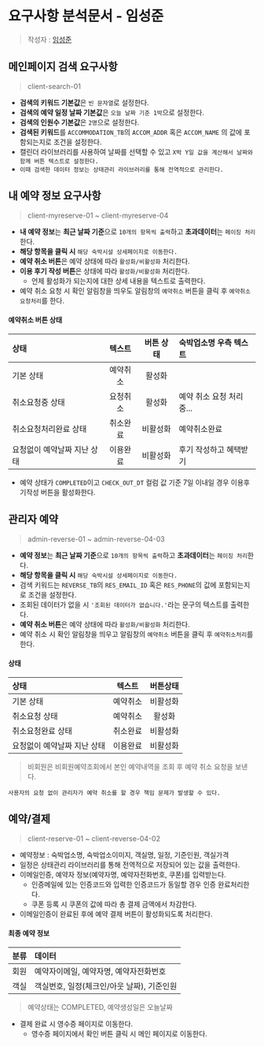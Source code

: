 # 요구사항 분석문서 - 임성준

> 작성자 : [임성준](https://github.com/Seong-Jun1525)

## 메인페이지 검색 요구사항

> client-search-01

- **검색의 키워드 기본값**은 `빈 문자열`로 설정한다.
- **검색의 예약 일정 날짜 기본값**은 `오늘 날짜 기준 1박`으로 설정한다.
- **검색의 인원수 기본값**은 `2명`으로 설정한다.
- **검색된 키워드**를 `ACCOMMODATION_TB`의 `ACCOM_ADDR` 혹은 `ACCOM_NAME` 의 값에 포함되는지로 조건을 설정한다.
- 캘린더 라이브러리를 사용하여 날짜를 선택할 수 있고 `X박 Y일 값을 계산해서 날짜와 함께 버튼 텍스트로 설정한다.`
- `이때 검색한 데이터 정보는 상태관리 라이브러리를 통해 전역적으로 관리한다.`

## 내 예약 정보 요구사항

> client-myreserve-01 ~ client-myreserve-04

- **내 예약 정보**는 **최근 날짜 기준**으로 `10개의 항목씩 출력`하고 **초과데이터**는 `페이징 처리`한다.
- **해당 항목을 클릭 시** `해당 숙박시설 상세페이지로 이동한다.`
- **예약 취소 버튼**은 예약 상태에 따라 `활성화/비활성화` 처리한다.
- **이용 후기 작성 버튼**은 상태에 따라 `활성화/비활성화` 처리한다.
  - 언제 활성화가 되는지에 대한 상세 내용을 텍스트로 출력한다.
- 예약 취소 요청 시 확인 알림창을 띄우도 알림창의 `예약취소` 버튼을 클릭 후 `예약취소요청처리`를 한다.

#### 예약취소 버튼 상태

| 상태                        |  텍스트  | 버튼 상태 | 숙박업소명 우측 텍스트   |
| :-------------------------- | :------: | :-------: | :----------------------- |
| 기본 상태                   | 예약취소 |  활성화   |                          |
| 취소요청중 상태             | 요청취소 |  활성화   | 예약 취소 요청 처리중... |
| 취소요청처리완료 상태       | 취소완료 | 비활성화  | 예약취소완료             |
| 요청없이 예약날짜 지난 상태 | 이용완료 | 비활성화  | 후기 작성하고 혜택받기   |

- 예약 상태가 `COMPLETED`이고 `CHECK_OUT_DT` 컬럼 값 기준 7일 이내일 경우 이용후기작성 버튼을 활성화한다.

## 관리자 예약

> admin-reverse-01 ~ admin-reverse-04-03

- **예약 정보**는 **최근 날짜 기준**으로 `10개의 항목씩 출력`하고 **초과데이터**는 `페이징 처리`한다.
- **해당 항목을 클릭 시** `해당 숙박시설 상세페이지로 이동한다.`
- 검색 키워드는 `REVERSE_TB`의 `RES_EMAIL_ID` 혹은 `RES_PHONE`의 값에 포함되는지로 조건을 설정한다.
- 조회된 데이터가 없을 시 `'조회된 데이터가 없습니다.'`라는 문구의 텍스트를 출력한다.
- **예약 취소 버튼**은 예약 상태에 따라 `활성화/비활성화` 처리한다.
- 예약 취소 시 확인 알림창을 띄우고 알림창의 `예약취소` 버튼을 클릭 후 `예약취소처리`를 한다.

#### 상태

| 상태                        |  텍스트  | 버튼상태 |
| :-------------------------- | :------: | :------: |
| 기본 상태                   | 예약취소 | 비활성화 |
| 취소요청 상태               | 예약취소 |  활성화  |
| 취소요청완료 상태           | 취소완료 | 비활성화 |
| 요청없이 예약날짜 지난 상태 | 이용완료 | 비활성화 |

> 비회원은 비회원예약조회에서 본인 예약내역을 조회 후 예약 취소 요청을 보낸다.

```
사용자의 요청 없이 관리자가 예약 취소를 할 경우 책임 문제가 발생할 수 있다.
```

## 예약/결제

> client-reserve-01 ~ client-reverse-04-02

- 예약정보 : 숙박업소명, 숙박업소이미지, 객실명, 일정, 기준인원, 객실가격
- 일정은 상태관리 라이브러리를 통해 전역적으로 저장되어 있는 값을 출력한다.
- 이메일인증, 예약자 정보(예약자명, 예약자전화번호, 쿠폰)를 입력받는다.
  - 인증메일에 있는 인증코드와 입력한 인증코드가 동일할 경우 인증 완료처리한다.
  - 쿠폰 등록 시 쿠폰의 값에 따라 총 결제 금액에서 차감한다.
- 이메일인증이 완료된 후에 예약 결제 버튼이 활성화되도록 처리한다.

#### 최종 예약 정보

| 분류 | 데이터                                     |
| :--: | :----------------------------------------- |
| 회원 | 예약자이메일, 예약자명, 예약자전화번호     |
| 객실 | 객실번호, 일정(체크인/아웃 날짜), 기준인원 |

> 예약상태는 COMPLETED, 예약생성일은 오늘날짜

- 결제 완료 시 영수증 페이지로 이동한다.
  - 영수증 페이지에서 확인 버튼 클릭 시 메인 페이지로 이동한다.
